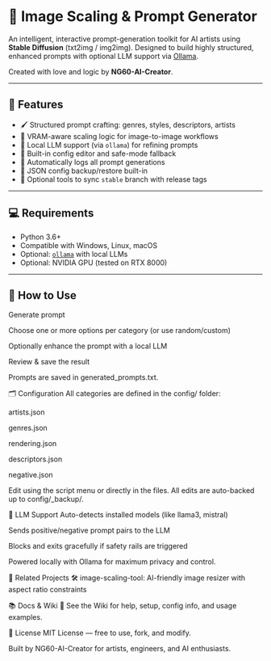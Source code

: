 # 🎨 Image Scaling & Prompt Generator

An intelligent, interactive prompt-generation toolkit for AI artists using **Stable Diffusion** (txt2img / img2img). Designed to build highly structured, enhanced prompts with optional LLM support via [Ollama](https://ollama.com/).  

Created with love and logic by **NG60-AI-Creator**.

---

## 🚀 Features

- 🖌️ Structured prompt crafting: genres, styles, descriptors, artists
- 📏 VRAM-aware scaling logic for image-to-image workflows
- 🧠 Local LLM support (via `ollama`) for refining prompts
- 🔧 Built-in config editor and safe-mode fallback
- 📝 Automatically logs all prompt generations
- 🔁 JSON config backup/restore built-in
- 🧰 Optional tools to sync `stable` branch with release tags

---

## 💻 Requirements

- Python 3.6+
- Compatible with Windows, Linux, macOS
- Optional: [`ollama`](https://ollama.com/) with local LLMs
- Optional: NVIDIA GPU (tested on RTX 8000)

---

## 🧪 How to Use

Generate prompt

Choose one or more options per category (or use random/custom)

Optionally enhance the prompt with a local LLM

Review & save the result

Prompts are saved in generated_prompts.txt.

🗂 Configuration
All categories are defined in the config/ folder:

artists.json

genres.json

rendering.json

descriptors.json

negative.json

Edit using the script menu or directly in the files. All edits are auto-backed up to config/_backup/.

🤖 LLM Support
Auto-detects installed models (like llama3, mistral)

Sends positive/negative prompt pairs to the LLM

Blocks and exits gracefully if safety rails are triggered

Powered locally with Ollama for maximum privacy and control.

📎 Related Projects
🛠 image-scaling-tool: AI-friendly image resizer with aspect ratio constraints

📚 Docs & Wiki
📘 See the Wiki for help, setup, config info, and usage examples.

🪪 License
MIT License — free to use, fork, and modify.

Built by NG60-AI-Creator for artists, engineers, and AI enthusiasts.
